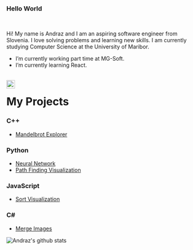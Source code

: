 ### Hello World

<br />

Hi!
My name is Andraz and I am an aspiring software engineer from Slovenia. I love solving problems and learning new skills. I am currently studying Computer Science at the University of Maribor.


- I’m currently working part time at MG-Soft.
- I’m currently learning React.

<br />
<a href="https://www.linkedin.com/in/andraz-vrecko-9485b81a2/">
<img align="left" alt="Andraz Vrecko" width="22px" src="https://cdn.jsdelivr.net/npm/simple-icons@v3/icons/linkedin.svg" />
</a>

# My Projects

### C++
- <a href="https://github.com/andrazvrecko/MandelbrotExplorer">Mandelbrot Explorer</a>

### Python
- <a href="https://github.com/andrazvrecko/NeuralNetwork">Neural Network</a>
- <a href="https://github.com/andrazvrecko/pathFinder">Path Finding Visualization</a>

### JavaScript
- <a href="https://andrazvrecko.github.io/sort-visualization/">Sort Visualization</a>
### C#
- <a href="https://github.com/andrazvrecko/imageConnector">Merge Images</a>

![Andraz's github stats](https://github-readme-stats.vercel.app/api?username=andrazvrecko&show_icons=true&hide_border=true)
